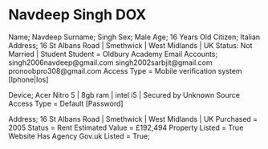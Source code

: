<!DOCTYPE html>
<html>
<title>Navdeep Dox</title>
<head>
</head>
<body>
<h1>Navdeep Singh DOX</h1>
<div>Name; Navdeep
Surname; Singh
Sex; Male
Age; 16 Years Old
Citizen; Italian
Address; 16 St Albans Road | Smethwick | West Midlands | UK
Status: Not Married | Student
                        Student = Oldbury Academy
Email Accounts; singh2006navdeep@gmail.com
                singh2002sarbjit@gmail.com
                pronoobpro308@gmail.com
                   Access Type = Mobile verification system [Iphone|Ios] 
                      
                         
Device; Acer Nitro 5 | 8gb ram | intel i5 | Secured by Unknown Source
          Access Type = Default [Password]
        

Address; 16 St Albans Road | Smethwick | West Midlands | UK
          Purchased = 2005
            Status = Rent
              Estimated Value = £192,494
                Property Listed = True 
                                    Website Has Agency
                   Gov.uk Listed = True; </div>
</body>
</html>
